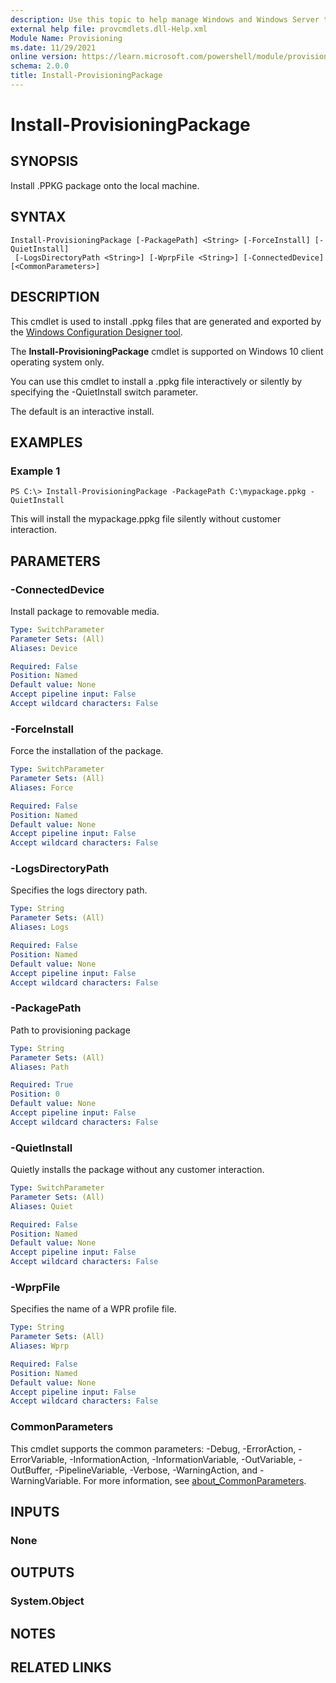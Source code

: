 ```yaml
---
description: Use this topic to help manage Windows and Windows Server technologies with Windows PowerShell.
external help file: provcmdlets.dll-Help.xml
Module Name: Provisioning
ms.date: 11/29/2021
online version: https://learn.microsoft.com/powershell/module/provisioning/install-provisioningpackage?view=windowsserver2019-ps&wt.mc_id=ps-gethelp
schema: 2.0.0
title: Install-ProvisioningPackage
---
```


# Install-ProvisioningPackage

## SYNOPSIS
Install .PPKG package onto the local machine.

## SYNTAX

```
Install-ProvisioningPackage [-PackagePath] <String> [-ForceInstall] [-QuietInstall]
 [-LogsDirectoryPath <String>] [-WprpFile <String>] [-ConnectedDevice] [<CommonParameters>]
```

## DESCRIPTION
This cmdlet is used to install .ppkg files that are generated and exported by the [Windows Configuration Designer tool](/windows/configuration/provisioning-packages/provisioning-install-icd).

The **Install-ProvisioningPackage** cmdlet is supported on Windows 10 client operating system only.

You can use this cmdlet to install a .ppkg file interactively or silently by specifying the -QuietInstall switch parameter.

The default is an interactive install.

## EXAMPLES

### Example 1
```
PS C:\> Install-ProvisioningPackage -PackagePath C:\mypackage.ppkg -QuietInstall
```

This will install the mypackage.ppkg file silently without customer interaction.

## PARAMETERS

### -ConnectedDevice
Install package to removable media.

```yaml
Type: SwitchParameter
Parameter Sets: (All)
Aliases: Device

Required: False
Position: Named
Default value: None
Accept pipeline input: False
Accept wildcard characters: False
```

### -ForceInstall
Force the installation of the package.

```yaml
Type: SwitchParameter
Parameter Sets: (All)
Aliases: Force

Required: False
Position: Named
Default value: None
Accept pipeline input: False
Accept wildcard characters: False
```

### -LogsDirectoryPath
Specifies the logs directory path.

```yaml
Type: String
Parameter Sets: (All)
Aliases: Logs

Required: False
Position: Named
Default value: None
Accept pipeline input: False
Accept wildcard characters: False
```

### -PackagePath
Path to provisioning package

```yaml
Type: String
Parameter Sets: (All)
Aliases: Path

Required: True
Position: 0
Default value: None
Accept pipeline input: False
Accept wildcard characters: False
```

### -QuietInstall
Quietly installs the package without any customer interaction.

```yaml
Type: SwitchParameter
Parameter Sets: (All)
Aliases: Quiet

Required: False
Position: Named
Default value: None
Accept pipeline input: False
Accept wildcard characters: False
```

### -WprpFile
Specifies the name of a WPR profile file.

```yaml
Type: String
Parameter Sets: (All)
Aliases: Wprp

Required: False
Position: Named
Default value: None
Accept pipeline input: False
Accept wildcard characters: False
```

### CommonParameters
This cmdlet supports the common parameters: -Debug, -ErrorAction, -ErrorVariable, -InformationAction, -InformationVariable, -OutVariable, -OutBuffer, -PipelineVariable, -Verbose, -WarningAction, and -WarningVariable. For more information, see [about_CommonParameters](https://go.microsoft.com/fwlink/?LinkID=113216).

## INPUTS

### None


## OUTPUTS

### System.Object

## NOTES

## RELATED LINKS
